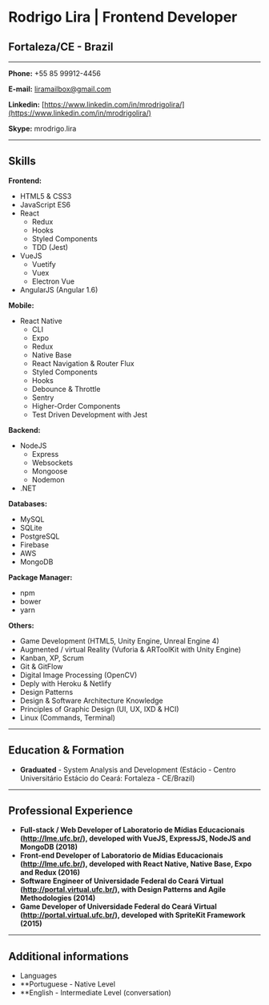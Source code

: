 # Rodrigo Lira | Frontend Developer
## Fortaleza/CE - Brazil

---

**Phone:** +55 85 99912-4456

**E-mail:** liramailbox@gmail.com

**Linkedin:** [https://www.linkedin.com/in/mrodrigolira/](https://www.linkedin.com/in/mrodrigolira/)

**Skype:** mrodrigo.lira

---

## Skills

**Frontend:**
* HTML5 & CSS3
* JavaScript ES6
* React
  - Redux
  - Hooks
  - Styled Components
  - TDD (Jest)
* VueJS
  - Vuetify
  - Vuex
  - Electron Vue
* AngularJS (Angular 1.6)

**Mobile:**
* React Native
  - CLI
  - Expo
  - Redux
  - Native Base
  - React Navigation & Router Flux
  - Styled Components
  - Hooks
  - Debounce & Throttle
  - Sentry
  - Higher-Order Components
  - Test Driven Development with Jest

**Backend:**
* NodeJS
  - Express
  - Websockets
  - Mongoose
  - Nodemon
* .NET


**Databases:**
* MySQL
* SQLite
* PostgreSQL
* Firebase
* AWS
* MongoDB

**Package Manager:**
* npm
* bower
* yarn


**Others:**
* Game Development (HTML5, Unity Engine, Unreal Engine 4)
* Augmented / virtual Reality (Vuforia & ARToolKit with Unity Engine)
* Kanban, XP, Scrum
* Git & GitFlow
* Digital Image Processing (OpenCV)
* Deply with Heroku & Netlify
* Design Patterns
* Design & Software Architecture Knowledge
* Principles of Graphic Design (UI, UX, IXD & HCI)
* Linux (Commands, Terminal)

---

## Education & Formation

* **Graduated** - System Analysis and Development (Estácio - Centro Universitário Estácio do Ceará: Fortaleza - CE/Brazil)

---

## Professional Experience
* **Full-stack / Web Developer of Laboratorio de Mídias Educacionais (http://lme.ufc.br/), developed with VueJS, ExpressJS, NodeJS and MongoDB (2018)**
* **Front-end Developer of Laboratorio de Mídias Educacionais (http://lme.ufc.br/), developed with React Native, Native Base, Expo and Redux (2016)**
* **Software Engineer of Universidade Federal do Ceará Virtual (http://portal.virtual.ufc.br/), with Design Patterns and Agile Methodologies (2014)**
* **Game Developer of Universidade Federal do Ceará Virtual (http://portal.virtual.ufc.br/), developed with SpriteKit Framework (2015)**


---

## Additional informations

* Languages
* **Portuguese - Native Level
* **English - Intermediate Level (conversation)
